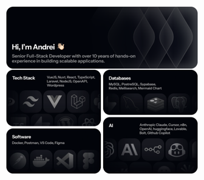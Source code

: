 [![Header](./assets/header.svg)](https://www.linkedin.com/in/andrei-tereshin/)
[![Header](./assets/main.svg)](https://www.linkedin.com/in/andrei-tereshin/)